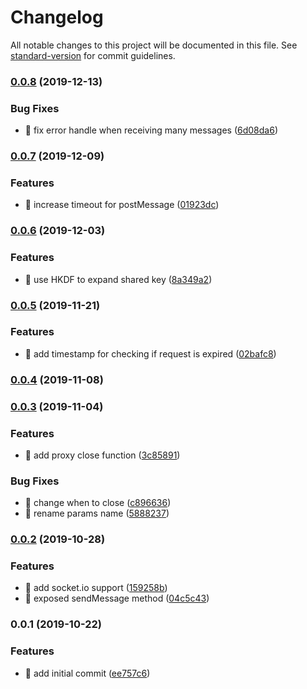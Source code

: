 # Changelog

All notable changes to this project will be documented in this file. See [standard-version](https://github.com/conventional-changelog/standard-version) for commit guidelines.

### [0.0.8](https://github.com/AElfProject/aelf-bridge/compare/v0.0.7...v0.0.8) (2019-12-13)


### Bug Fixes

* 🐛 fix error handle when receiving many messages ([6d08da6](https://github.com/AElfProject/aelf-bridge/commit/6d08da6ebd897d5e838a3532db984c49114794e8))

### [0.0.7](https://github.com/AElfProject/aelf-bridge/compare/v0.0.6...v0.0.7) (2019-12-09)


### Features

* 🎸 increase timeout for postMessage ([01923dc](https://github.com/AElfProject/aelf-bridge/commit/01923dc590fb63650db25d5233650ffd676e1705))

### [0.0.6](https://github.com/AElfProject/aelf-bridge/compare/v0.0.5...v0.0.6) (2019-12-03)


### Features

* 🎸 use HKDF to expand shared key ([8a349a2](https://github.com/AElfProject/aelf-bridge/commit/8a349a2a95be5736ae176ff7878b7ab49c3786be))

### [0.0.5](https://github.com/AElfProject/aelf-bridge/compare/v0.0.4...v0.0.5) (2019-11-21)


### Features

* 🎸 add timestamp for checking if request is expired ([02bafc8](https://github.com/AElfProject/aelf-bridge/commit/02bafc8468e054b233d6468487fa14e283afa702))

### [0.0.4](https://github.com/AElfProject/aelf-bridge/compare/v0.0.3...v0.0.4) (2019-11-08)

### [0.0.3](https://github.com/AElfProject/aelf-bridge/compare/v0.0.2...v0.0.3) (2019-11-04)


### Features

* 🎸 add proxy close function ([3c85891](https://github.com/AElfProject/aelf-bridge/commit/3c85891a90140bc9e105a1ab848f6eb30b617621))


### Bug Fixes

* 🐛 change when to close ([c896636](https://github.com/AElfProject/aelf-bridge/commit/c896636a3d218340b667b1e8d3602fb271b5291d))
* 🐛 rename params name ([5888237](https://github.com/AElfProject/aelf-bridge/commit/588823718f6f0f3480c714e13010f3d96cef1b8a))

### [0.0.2](https://github.com/AElfProject/aelf-bridge/compare/v0.0.1...v0.0.2) (2019-10-28)


### Features

* 🎸 add socket.io support ([159258b](https://github.com/AElfProject/aelf-bridge/commit/159258b559b72bfa4c31db5fd97099a8fc24e168))
* 🎸 exposed sendMessage method ([04c5c43](https://github.com/AElfProject/aelf-bridge/commit/04c5c43269fb2857161a1dd0e699143c470ad719))

### 0.0.1 (2019-10-22)


### Features

* 🎸 add initial commit ([ee757c6](https://github.com/AElfProject/aelf-bridge/commit/ee757c6ad9caf182301909fa80294b22f0663235))
